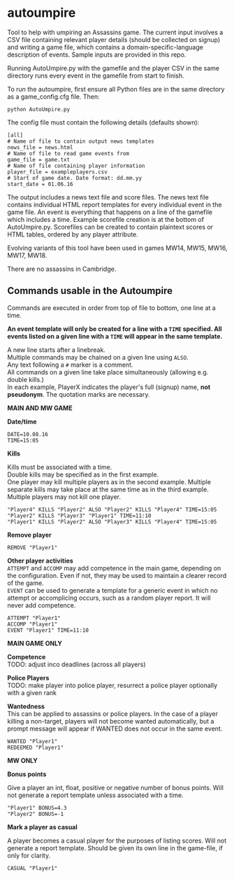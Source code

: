 # autoumpire
Tool to help with umpiring an Assassins game. The current input involves a CSV file containing relevant player details (should be collected on signup) and writing a game file, which contains a domain-specific-language description of events. Sample inputs are provided in this repo.

Running AutoUmpire.py with the gamefile and the player CSV in the same directory runs every event in the gamefile from start to finish.

To run the autoumpire, first ensure all Python files are in the same directory as a game_config.cfg file. Then:

```
python AutoUmpire.py
```

The config file must contain the following details (defaults shown):
```
[all]
# Name of file to contain output news templates
news_file = news.html
# Name of file to read game events from
game_file = game.txt
# Name of file containing player information
player_file = exampleplayers.csv
# Start of game date. Date format: dd.mm.yy
start_date = 01.06.16
```
The output includes a news text file and score files. The news text file contains individual HTML report templates for every individual event in the game file. An event is everything that happens on a line of the gamefile which includes a time. Example scorefile creation is at the bottom of AutoUmpire.py. Scorefiles can be created to contain plaintext scores or HTML tables, ordered by any player attribute.

Evolving variants of this tool have been used in games MW14, MW15, MW16, MW17, MW18.

There are no assassins in Cambridge.



## Commands usable in the Autoumpire

Commands are executed in order from top of file to bottom, one line at a time.

**An event template will only be created for a line with a `TIME` specified. All events listed on a given line with a `TIME` will appear in the same template.**  

A new line starts after a linebreak.  
Multiple commands may be chained on a given line using `ALSO`.  
Any text following a `#` marker is a comment.  
All commands on a given line take place simultaneously (allowing e.g. double kills.)  
In each example, PlayerX indicates the player's full (signup) name, **not pseudonym**. The quotation marks are necessary. 

**MAIN AND MW GAME**

**Date/time**


```
DATE=10.08.16
TIME=15:05
```

**Kills**

Kills must be associated with a time.  
Double kills may be specified as in the first example.  
One player may kill multiple players as in the second example. 
Multiple separate kills may take place at the same time as in the third example.
Multiple players may not kill one player.

```
"Player4" KILLS "Player2" ALSO "Player2" KILLS "Player4" TIME=15:05
"Player2" KILLS "Player3" "Player1" TIME=11:10
"Player1" KILLS "Player2" ALSO "Player3" KILLS "Player4" TIME=15:05
```

**Remove player**
```
REMOVE "Player1"
```

**Other player activities**  
`ATTEMPT` and `ACCOMP` may add competence in the main game, depending on the configuration. Even if not, they may be used to maintain a clearer record of the game.  
`EVENT` can be used to generate a template for a generic event in which no attempt or accomplicing occurs, such as a random player report. It will never add competence.
```
ATTEMPT "Player1"
ACCOMP "Player1"
EVENT "Player1" TIME=11:10 
```

**MAIN GAME ONLY**  

**Competence**  
TODO: adjust inco deadlines (across all players)

**Police Players**  
TODO: make player into police player, resurrect a police player optionally with a given rank

**Wantedness**  
This can be applied to assassins or police players. In the case of a player killing a non-target, players will not become wanted automatically, but a prompt message will appear if WANTED does not occur in the same event.
```
WANTED "Player1"
REDEEMED "Player1"
```

**MW ONLY**

**Bonus points** 

Give a player an int, float, positive or negative number of bonus points. 
Will not generate a report template unless associated with a time.
```
"Player1" BONUS=4.3
"Player2" BONUS=-1
```
**Mark a player as casual**

A player becomes a casual player for the purposes of listing scores.
Will not generate a report template.
Should be given its own line in the game-file, if only for clarity.
```
CASUAL "Player1"
```
